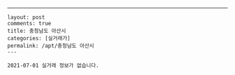 ---
    layout: post
    comments: true
    title: 충청남도 아산시
    categories: [실거래가]
    permalink: /apt/충청남도 아산시
    ---

    2021-07-01 실거래 정보가 없습니다.

    
